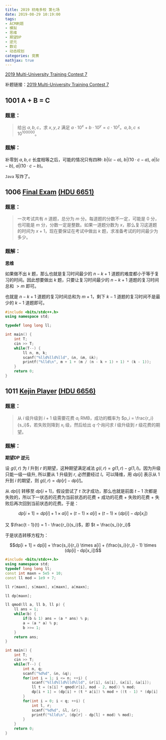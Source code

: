 ```yaml
---
title: 2019 杭电多校 第七场
date: 2019-08-29 10:19:00
tags:
- ACM刷题
- 模拟
- 思维
- 期望DP
- 逆元
- 数论
- 动态规划
categories: 竞赛
mathjax: true
---
```


[2019 Multi-University Training Contest 7](http://acm.hdu.edu.cn/contests/contest_show.php?cid=854)

补题链接：[2019 Multi-University Training Contest 7](http://acm.hdu.edu.cn/search.php?field=problem&key=2019+Multi-University+Training+Contest+7&source=1&searchmode=source)

## 1001 A + B = C

### 题意：

> 给出 $a, b, c$，求 $x, y, z$ 满足 $a\cdot 10^x + b\cdot 10^y = c\cdot 10^z$。$a, b, c \le 10^{100000}$。

<!--more-->

### 题解：

补零到 $a, b, c$ 长度相等之后，可能的情况只有四种: $b | (c − a),\ b | (10 · c − a),\ a | (c − b),\ a | (10 · c − b)$。

`Java` 写炸了。

## 1006 [Final Exam](https://wutao18.github.io/2019/08/12/HDU-6651-Final-Exam-%E6%80%9D%E7%BB%B4/) [(HDU 6651)](http://acm.hdu.edu.cn/showproblem.php?pid=6651)

### 题意：

> 一次考试共有 $n$ 道题，总分为 $m$ 分。每道题的分数不一定，可能是 $0$ 分，也可能是 $m$ 分，分数一定是整数。如果一道题分数为 $x$，那么复习这道题的时间为 $x + 1$，现在要保证在考试中做出 $k$ 题，求准备考试的时间最少为多少。

### 题解：

**思维**

如果做不出 $k$ 题，那么也就是复习时间最少的 $n − k + 1$ 道题的难度都小于等于复习的时间。因此想要做出 $k$ 题，只要让复习时间最少的 $n − k + 1$ 道题的复习时间总和 $> m$ 即可。

也就是 $n - k + 1$ 道题的复习时间总和为 $m + 1$，剩下 $k - 1$ 道题的复习时间不是最少的 $k - 1$ 道题即可。

```cpp
#include <bits/stdc++.h>
using namespace std;

typedef long long ll;

int main() {
    int T;
    cin >> T;
    while(T--) {
        ll n, m, k;
        scanf("%lld%lld%lld", &n, &m, &k);
        printf("%lld\n", m + 1 + (m / (n - k + 1) + 1) * (k - 1));
    }
    return 0;
}
```

## 1011 [Kejin Player](https://wutao18.github.io/2019/08/13/HDU-6656-Kejin-Player-%E6%9C%9F%E6%9C%9BDP-%E9%80%86%E5%85%83/) [(HDU 6656)](http://acm.hdu.edu.cn/showproblem.php?pid=6656)

### 题意：

> 从 $i$ 级升级到 $i + 1$ 级需要花费 $a_i$ RMB，成功的概率为 $p_i = \frac{r_i}{s_i}$，若失败则降到 $x_i$ 级，然后给出 $q$ 个询问求 $l$ 级升级到 $r$ 级花费的期望。 

### 题解：

**期望DP 逆元**

设 $g(l, r)$ 为 $l$ 升到 $r$ 的期望，这种期望满足减法 $g(l, r) = g(1, r) − g(1, l)$。因为升级只能一级一级升, 所以要从 $1$ 升级到 $r$, 必然要经过 $l$。可以降维，用 $dp[i]$ 表示从 $1$ 升到 $i$ 的期望，则 $g(l, r) = dp[r] − dp[l]$。

从 $dp[i]$ 转移至 $dp[i + 1]$，假设尝试了 $t$ 次才成功，那么也就是前面 $t - 1$ 次都是失败的，所以下一状态的花费为当前状态的花费 + 成功的花费 + 失败的花费 + 失败后再次回到当前状态的花费。于是：

$$dp[i + 1] = dp[i] + 1 \times a[i] + (t - 1) \times a[i] + (t- 1) \times (dp[i] - dp[x_i])$$

又 $\frac{t - 1}{t} = 1 - \frac{r_i}{s_i}$，即 $t = \frac{s_i}{r_i}$

于是状态转移方程为：

$$dp[i + 1] = dp[i] + \frac{s_i}{r_i} \times a[i] + (\frac{s_i}{r_i} - 1) \times (dp[i] - dp[x_i])$$

```cpp
#include <bits/stdc++.h>
using namespace std;
typedef long long ll;
const int maxn = 5e5 + 10;
const ll mod = 1e9 + 7;

ll r[maxn], s[maxn], x[maxn], a[maxn];

ll dp[maxn];

ll qmod(ll a, ll b, ll p) {
    ll ans = 1;
    while(b) {
        if(b & 1) ans = (a * ans) % p;
        a = (a * a) % p;
        b >>= 1;
    }
    return ans;
}

int main() {
    int T;
    cin >> T;
    while(T--) {
        int n, q;
        scanf("%d%d", &n, &q);
        for(int i = 1; i <= n; ++i) {
            scanf("%lld%lld%lld%lld", &r[i], &s[i], &x[i], &a[i]);
            ll t = (s[i] * qmod(r[i], mod - 2, mod)) % mod;
            dp[i + 1] = (dp[i] + (t * a[i]) % mod + ((t - 1) * (dp[i] - dp[x[i]])) % mod + mod) % mod;
        }
        for(int i = 0; i < q; ++i) {
            int l, r;
            scanf("%d%d", &l, &r);
            printf("%lld\n", (dp[r] - dp[l] + mod) % mod);
        }
    }
    return 0;
}
```

